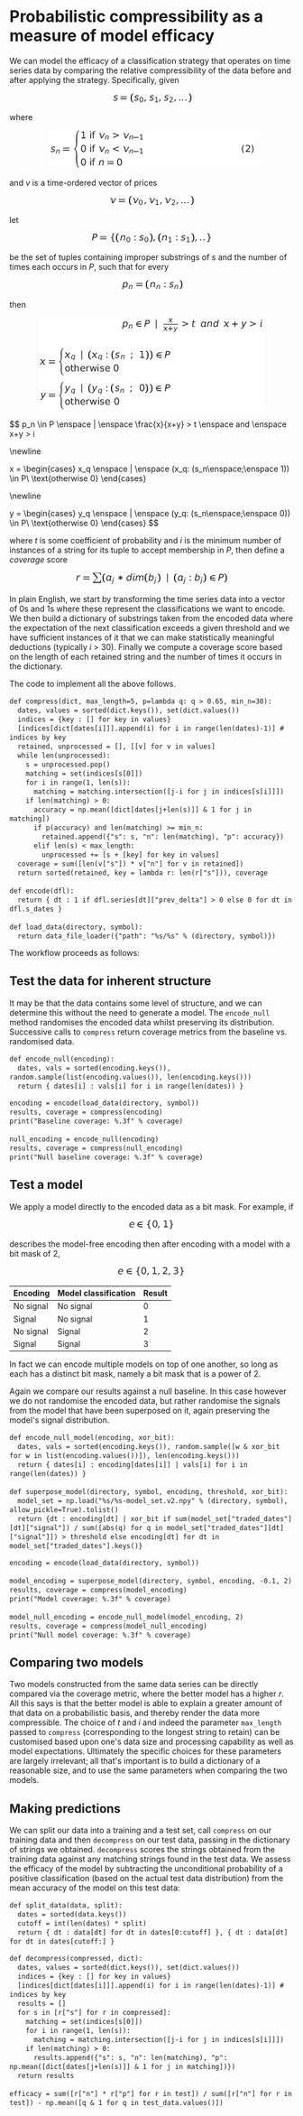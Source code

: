 # Probabilistic compressibility as a measure of model efficacy

We can model the efficacy of a classification strategy that operates on time series data by comparing the relative compressibility of the data before and after applying the strategy. Specifically, given

<div align="center"><img src="article_2/formula_1.png"/></div>

<span hidden>
$$s = (s_0, s_1, s_2, ...)$$
</span>

where 

<div align="center"><img src="article_2/formula_2.png"/></div>

<span hidden>
$$
\begin{equation}
{s_n} = 
\begin{cases}
\text{1 if }{v_n} > {v_{n-1}}\\
\text{0 if }{v_n} < {v_{n-1}}\\
\text{0 if }n = 0
\end{cases}
\end{equation}
$$
</span>

and *v* is a time-ordered vector of prices

<div align="center"><img src="article_2/formula_3.png"/></div>

<span hidden>
$$v = (v_0, v_1, v_2, ...)$$
</span>

let 

<div align="center"><img src="article_2/formula_4.png"/></div>

<span hidden>
$$P = \{ (n_0: s_0), (n_1: s_1), .. \}$$ 
</span>

be the set of tuples containing improper substrings of *s* and the number of times each occurs in *P*, such that for every

<div align="center"><img src="article_2/formula_5.png"/></div>

<span hidden>
$$
p_n = (n_n : s_n)
$$
</span>

then

<div align="center"><img src="article_2/formula_6.png"/></div>

$$
p_n \in P \enspace | \enspace \frac{x}{x+y} > t \enspace and \enspace x+y > i

\newline

x = 
\begin{cases}
x_q \enspace | \enspace (x_q: (s_n\enspace;\enspace 1)) \in P\\
\text{otherwise 0}
\end{cases}

\newline

y = 
\begin{cases}
y_q \enspace | \enspace (y_q: (s_n\enspace;\enspace 0)) \in P\\
\text{otherwise 0}
\end{cases}
$$
</span>

where *t* is some coefficient of probability and *i* is the minimum number of instances of a string for its tuple to accept membership in *P*, then define a *coverage* score

<div align="center"><img src="article_2/formula_7.png"/></div>

<span hidden>
$$
r = \sum (a_j * dim(b_j) \enspace | \enspace (a_j: b_j) \in P )
$$
</span>

In plain English, we start by transforming the time series data into a vector of 0s and 1s where these represent the classifications we want to encode. We then build a dictionary of substrings taken from the encoded data where the expectation of the next classification exceeds a given threshold and we have sufficient instances of it that we can make statistically meaningful deductions (typically *i* > 30). Finally we compute a coverage score based on the length of each retained string and the number of times it occurs in the dictionary.

The code to implement all the above follows.

```
def compress(dict, max_length=5, p=lambda q: q > 0.65, min_n=30):
  dates, values = sorted(dict.keys()), set(dict.values())
  indices = {key : [] for key in values}
  [indices[dict[dates[i]]].append(i) for i in range(len(dates)-1)] # indices by key
  retained, unprocessed = [], [[v] for v in values]
  while len(unprocessed):
    s = unprocessed.pop()
    matching = set(indices[s[0]])
    for i in range(1, len(s)):
      matching = matching.intersection([j-i for j in indices[s[i]]])
    if len(matching) > 0:
      accuracy = np.mean([dict[dates[j+len(s)]] & 1 for j in matching])
      if p(accuracy) and len(matching) >= min_n:
        retained.append({"s": s, "n": len(matching), "p": accuracy})
      elif len(s) < max_length:
        unprocessed += [s + [key] for key in values]
  coverage = sum([len(v["s"]) * v["n"] for v in retained])
  return sorted(retained, key = lambda r: len(r["s"])), coverage

def encode(dfl):
  return { dt : 1 if dfl.series[dt]["prev_delta"] > 0 else 0 for dt in dfl.s_dates }

def load_data(directory, symbol):
  return data_file_loader({"path": "%s/%s" % (directory, symbol)})
```

The workflow proceeds as follows:

## Test the data for inherent structure
It may be that the data contains some level of structure, and we can determine this without the need to generate a model. The `encode_null` method randomises the encoded data whilst preserving its distribution. Successive calls to `compress` return coverage metrics from the baseline vs. randomised data.

```
def encode_null(encoding):
  dates, vals = sorted(encoding.keys()), random.sample(list(encoding.values()), len(encoding.keys()))
  return { dates[i] : vals[i] for i in range(len(dates)) }
```

```
encoding = encode(load_data(directory, symbol))
results, coverage = compress(encoding)
print("Baseline coverage: %.3f" % coverage)

null_encoding = encode_null(encoding)
results, coverage = compress(null_encoding)
print("Null baseline coverage: %.3f" % coverage)
```

## Test a model
We apply a model directly to the encoded data as a bit mask. For example, if 

<div align="center"><img src="article_2/formula_8.png"/></div>

<span hidden>
$$e \in \{0, 1\}$$
</span>

describes the model-free encoding then after encoding with a model with a bit mask of 2, 

<div align="center"><img src="article_2/formula_9.png"/></div>

<span hidden>
$$
e \in \{0, 1, 2, 3\}:
$$
</span>


| Encoding | Model classification | Result |
| -------- | -------------------- | ------ |
| No signal| No signal            | 0      |
| Signal   | No signal            | 1      |
| No signal| Signal               | 2      |
| Signal   | Signal               | 3      |


In fact we can encode multiple models on top of one another, so long as each has a distinct bit mask, namely a bit mask that is a power of 2. 

Again we compare our results against a null baseline. In this case however we do not randomise the encoded data, but rather randomise the signals from the model that have been superposed on it, again preserving the model's signal distribution.

```
def encode_null_model(encoding, xor_bit):
  dates, vals = sorted(encoding.keys()), random.sample([w & xor_bit for w in list(encoding.values())]), len(encoding.keys()))
  return { dates[i] : encoding[dates[i]] | vals[i] for i in range(len(dates)) }

def superpose_model(directory, symbol, encoding, threshold, xor_bit):
  model_set = np.load("%s/%s-model_set.v2.npy" % (directory, symbol), allow_pickle=True).tolist()
  return {dt : encoding[dt] | xor_bit if sum(model_set["traded_dates"][dt]["signal"]) / sum([abs(q) for q in model_set["traded_dates"][dt]["signal"]]) > threshold else encoding[dt] for dt in model_set["traded_dates"].keys()}
```

```
encoding = encode(load_data(directory, symbol))
    
model_encoding = superpose_model(directory, symbol, encoding, -0.1, 2)
results, coverage = compress(model_encoding)
print("Model coverage: %.3f" % coverage)

model_null_encoding = encode_null_model(model_encoding, 2)
results, coverage = compress(model_null_encoding)
print("Null model coverage: %.3f" % coverage)
```

## Comparing two models
Two models constructed from the same data series can be directly compared via the coverage metric, where the better model has a higher *r*. All this says is that the better model is able to explain a greater amount of that data on a probabilistic basis, and thereby render the data more compressible. The choice of *t* and *i* and indeed the parameter `max_length` passed to `compress` (corresponding to the longest string to retain) can be customised based upon one's data size and processing capability as well as model expectations. Ultimately the specific choices for these parameters are largely irrelevant; all that's important is to build a dictionary of a reasonable size, and to use the same parameters when comparing the two models. 

## Making predictions
We can split our data into a training and a test set, call `compress` on our training data and then `decompress` on our test data, passing in the dictionary of strings we obtained. `decompress` scores the strings obtained from the training data against any matching strings found in the test data. We assess the efficacy of the model by subtracting the unconditional probability of a positive classification (based on the actual test data distribution) from the mean accuracy of the model on this test data:

```
def split_data(data, split):
  dates = sorted(data.keys())
  cutoff = int(len(dates) * split)
  return { dt : data[dt] for dt in dates[0:cutoff] }, { dt : data[dt] for dt in dates[cutoff:] }
```

```
def decompress(compressed, dict):
  dates, values = sorted(dict.keys()), set(dict.values())
  indices = {key : [] for key in values}
  [indices[dict[dates[i]]].append(i) for i in range(len(dates)-1)] # indices by key
  results = []
  for s in [r["s"] for r in compressed]:
    matching = set(indices[s[0]])
    for i in range(1, len(s)):
      matching = matching.intersection([j-i for j in indices[s[i]]])
    if len(matching) > 0:
      results.append({"s": s, "n": len(matching), "p": np.mean([dict[dates[j+len(s)]] & 1 for j in matching])})
  return results

efficacy = sum([r["n"] * r["p"] for r in test]) / sum([r["n"] for r in test]) - np.mean([q & 1 for q in test_data.values()])
```
